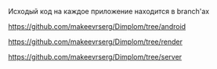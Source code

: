 Исходый код на каждое приложение находится в branch'ах

https://github.com/makeevrserg/Dimplom/tree/android

https://github.com/makeevrserg/Dimplom/tree/render

https://github.com/makeevrserg/Dimplom/tree/server
